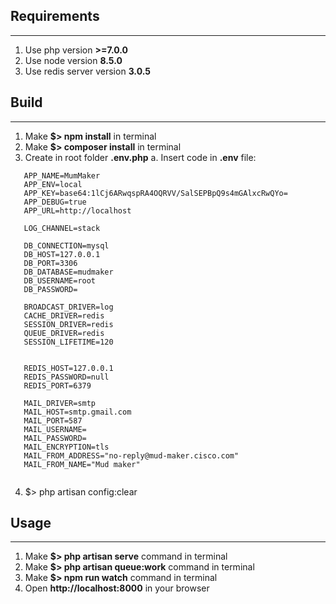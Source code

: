## Requirements
- - - -
1. Use php version **>=7.0.0**
2. Use node version **8.5.0**
3. Use redis server version  **3.0.5**

## Build
- - - -
1. Make **$> npm install** in terminal
2. Make **$> composer install** in terminal
3. Create in root folder **.env.php**
   a. Insert code in **.env** file:
```
   APP_NAME=MumMaker
   APP_ENV=local
   APP_KEY=base64:1lCj6ARwqspRA4OQRVV/SalSEPBpQ9s4mGAlxcRwQYo=
   APP_DEBUG=true
   APP_URL=http://localhost
   
   LOG_CHANNEL=stack
   
   DB_CONNECTION=mysql
   DB_HOST=127.0.0.1
   DB_PORT=3306
   DB_DATABASE=mudmaker
   DB_USERNAME=root
   DB_PASSWORD=
   
   BROADCAST_DRIVER=log
   CACHE_DRIVER=redis
   SESSION_DRIVER=redis
   QUEUE_DRIVER=redis
   SESSION_LIFETIME=120
   
   
   REDIS_HOST=127.0.0.1
   REDIS_PASSWORD=null
   REDIS_PORT=6379
   
   MAIL_DRIVER=smtp
   MAIL_HOST=smtp.gmail.com
   MAIL_PORT=587
   MAIL_USERNAME=
   MAIL_PASSWORD=
   MAIL_ENCRYPTION=tls
   MAIL_FROM_ADDRESS="no-reply@mud-maker.cisco.com"
   MAIL_FROM_NAME="Mud maker"
   

```
4. $> php artisan config:clear



## Usage
- - - -
1. Make **$> php artisan serve** command in terminal
2. Make **$> php artisan queue:work** command in terminal
3. Make **$> npm run watch** command in terminal
4. Open **http://localhost:8000** in your browser
